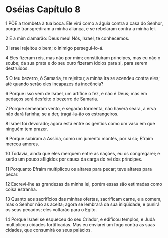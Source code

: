 # Oséias Capítulo 8

1	PÕE a trombeta à tua boca. Ele virá como a águia contra a casa do Senhor, porque transgrediram a minha aliança, e se rebelaram contra a minha lei.

2	E a mim clamarão: Deus meu! Nós, Israel, te conhecemos.

3	Israel rejeitou o bem; o inimigo persegui-lo-á.

4	Eles fizeram reis, mas não por mim; constituíram príncipes, mas eu não o soube; da sua prata e do seu ouro fizeram ídolos para si, para serem destruídos.

5	O teu bezerro, ó Samaria, te rejeitou; a minha ira se acendeu contra eles; até quando serão eles incapazes da inocência?

6	Porque isso vem de Israel, um artífice o fez, e não é Deus; mas em pedaços será desfeito o bezerro de Samaria.

7	Porque semearam vento, e segarão tormenta, não haverá seara, a erva não dará farinha; se a der, tragá-la-ão os estrangeiros.

8	Israel foi devorado; agora está entre os gentios como um vaso em que ninguém tem prazer.

9	Porque subiram à Assíria, como um jumento montês, por si só; Efraim mercou amores.

10	Todavia, ainda que eles merquem entre as nações, eu os congregarei; e serão um pouco afligidos por causa da carga do rei dos príncipes.

11	Porquanto Efraim multiplicou os altares para pecar; teve altares para pecar.

12	Escrevi-lhe as grandezas da minha lei, porém essas são estimadas como coisa estranha.

13	Quanto aos sacrifícios das minhas ofertas, sacrificam carne, e a comem, mas o Senhor não as aceita; agora se lembrará da sua iniqüidade, e punirá os seus pecados; eles voltarão para o Egito.

14	Porque Israel se esqueceu do seu Criador, e edificou templos, e Judá multiplicou cidades fortificadas. Mas eu enviarei um fogo contra as suas cidades, que consumirá os seus palácios.

